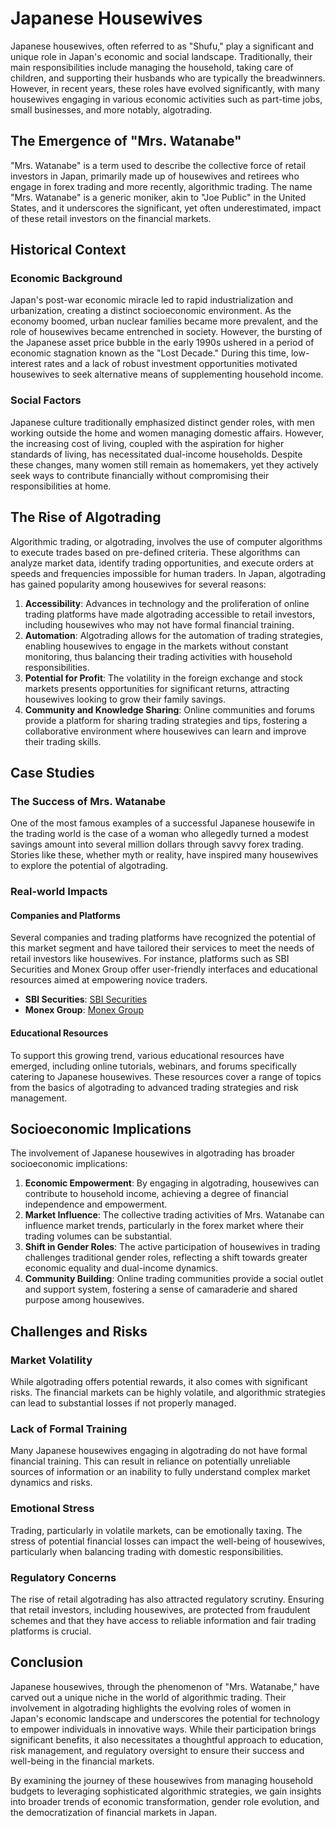 # Japanese Housewives

Japanese housewives, often referred to as "Shufu," play a significant and unique role in Japan's economic and social landscape. Traditionally, their main responsibilities include managing the household, taking care of children, and supporting their husbands who are typically the breadwinners. However, in recent years, these roles have evolved significantly, with many housewives engaging in various economic activities such as part-time jobs, small businesses, and more notably, algotrading.

## The Emergence of "Mrs. Watanabe"

"Mrs. Watanabe" is a term used to describe the collective force of retail investors in Japan, primarily made up of housewives and retirees who engage in forex trading and more recently, algorithmic trading. The name "Mrs. Watanabe" is a generic moniker, akin to "Joe Public" in the United States, and it underscores the significant, yet often underestimated, impact of these retail investors on the financial markets.

## Historical Context

### Economic Background

Japan's post-war economic miracle led to rapid industrialization and urbanization, creating a distinct socioeconomic environment. As the economy boomed, urban nuclear families became more prevalent, and the role of housewives became entrenched in society. However, the bursting of the Japanese asset price bubble in the early 1990s ushered in a period of economic stagnation known as the "Lost Decade." During this time, low-interest rates and a lack of robust investment opportunities motivated housewives to seek alternative means of supplementing household income.

### Social Factors

Japanese culture traditionally emphasized distinct gender roles, with men working outside the home and women managing domestic affairs. However, the increasing cost of living, coupled with the aspiration for higher standards of living, has necessitated dual-income households. Despite these changes, many women still remain as homemakers, yet they actively seek ways to contribute financially without compromising their responsibilities at home.

## The Rise of Algotrading

Algorithmic trading, or algotrading, involves the use of computer algorithms to execute trades based on pre-defined criteria. These algorithms can analyze market data, identify trading opportunities, and execute orders at speeds and frequencies impossible for human traders. In Japan, algotrading has gained popularity among housewives for several reasons:

1. **Accessibility**: Advances in technology and the proliferation of online trading platforms have made algotrading accessible to retail investors, including housewives who may not have formal financial training.
2. **Automation**: Algotrading allows for the automation of trading strategies, enabling housewives to engage in the markets without constant monitoring, thus balancing their trading activities with household responsibilities.
3. **Potential for Profit**: The volatility in the foreign exchange and stock markets presents opportunities for significant returns, attracting housewives looking to grow their family savings.
4. **Community and Knowledge Sharing**: Online communities and forums provide a platform for sharing trading strategies and tips, fostering a collaborative environment where housewives can learn and improve their trading skills.

## Case Studies

### The Success of Mrs. Watanabe

One of the most famous examples of a successful Japanese housewife in the trading world is the case of a woman who allegedly turned a modest savings amount into several million dollars through savvy forex trading. Stories like these, whether myth or reality, have inspired many housewives to explore the potential of algotrading.

### Real-world Impacts

#### Companies and Platforms

Several companies and trading platforms have recognized the potential of this market segment and have tailored their services to meet the needs of retail investors like housewives. For instance, platforms such as SBI Securities and Monex Group offer user-friendly interfaces and educational resources aimed at empowering novice traders.

- **SBI Securities**: [SBI Securities](https://www.sbisec.co.jp)
- **Monex Group**: [Monex Group](https://www.monexgroup.jp/en/)

#### Educational Resources

To support this growing trend, various educational resources have emerged, including online tutorials, webinars, and forums specifically catering to Japanese housewives. These resources cover a range of topics from the basics of algotrading to advanced trading strategies and risk management.

## Socioeconomic Implications

The involvement of Japanese housewives in algotrading has broader socioeconomic implications:

1. **Economic Empowerment**: By engaging in algotrading, housewives can contribute to household income, achieving a degree of financial independence and empowerment.
2. **Market Influence**: The collective trading activities of Mrs. Watanabe can influence market trends, particularly in the forex market where their trading volumes can be substantial.
3. **Shift in Gender Roles**: The active participation of housewives in trading challenges traditional gender roles, reflecting a shift towards greater economic equality and dual-income dynamics.
4. **Community Building**: Online trading communities provide a social outlet and support system, fostering a sense of camaraderie and shared purpose among housewives.

## Challenges and Risks

### Market Volatility

While algotrading offers potential rewards, it also comes with significant risks. The financial markets can be highly volatile, and algorithmic strategies can lead to substantial losses if not properly managed.

### Lack of Formal Training

Many Japanese housewives engaging in algotrading do not have formal financial training. This can result in reliance on potentially unreliable sources of information or an inability to fully understand complex market dynamics and risks.

### Emotional Stress

Trading, particularly in volatile markets, can be emotionally taxing. The stress of potential financial losses can impact the well-being of housewives, particularly when balancing trading with domestic responsibilities.

### Regulatory Concerns

The rise of retail algotrading has also attracted regulatory scrutiny. Ensuring that retail investors, including housewives, are protected from fraudulent schemes and that they have access to reliable information and fair trading platforms is crucial.

## Conclusion

Japanese housewives, through the phenomenon of "Mrs. Watanabe," have carved out a unique niche in the world of algorithmic trading. Their involvement in algotrading highlights the evolving roles of women in Japan's economic landscape and underscores the potential for technology to empower individuals in innovative ways. While their participation brings significant benefits, it also necessitates a thoughtful approach to education, risk management, and regulatory oversight to ensure their success and well-being in the financial markets.

By examining the journey of these housewives from managing household budgets to leveraging sophisticated algorithmic strategies, we gain insights into broader trends of economic transformation, gender role evolution, and the democratization of financial markets in Japan.